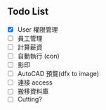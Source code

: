 ## Todo List

- [x] User 權限管理
- [ ] 員工管理
- [ ] 計算薪資
- [ ] 自動執行 (con)
- [ ] 影印
- [ ] AutoCAD 預覽(dfx to image)
- [ ] 連接 access
- [ ] 搬移資料庫
- [ ] Cutting?
